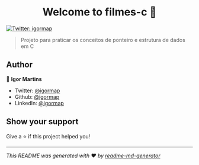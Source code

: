 <h1 align="center">Welcome to filmes-c 👋</h1>
<p>
  <a href="https://twitter.com/igormap" target="_blank">
    <img alt="Twitter: igormap" src="https://img.shields.io/twitter/follow/igormap.svg?style=social" />
  </a>
</p>

> Projeto para praticar os conceitos de ponteiro e estrutura de dados em C

## Author

👤 **Igor Martins**

* Twitter: [@igormap](https://twitter.com/igormap)
* Github: [@igormap](https://github.com/igormap)
* LinkedIn: [@igormap](https://linkedin.com/in/igormap)

## Show your support

Give a ⭐️ if this project helped you!

***
_This README was generated with ❤️ by [readme-md-generator](https://github.com/kefranabg/readme-md-generator)_